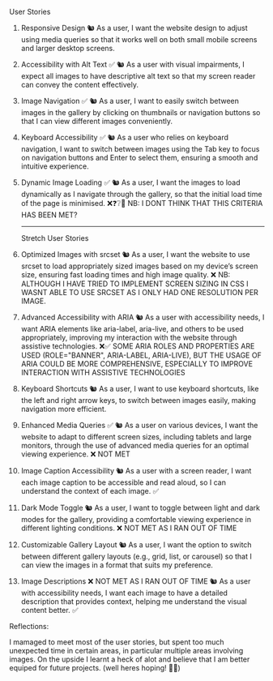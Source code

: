 User Stories

1. Responsive Design
   🐿️ As a user, I want the website design to adjust using media queries so that it works well on both small mobile screens and larger desktop screens.
2. Accessibility with Alt Text ✅
   🐿️ As a user with visual impairments, I expect all images to have descriptive alt text so that my screen reader can convey the content effectively.
3. Image Navigation ✅
   🐿️ As a user, I want to easily switch between images in the gallery by clicking on thumbnails or navigation buttons so that I can view different images conveniently.
4. Keyboard Accessibility ✅
   🐿️ As a user who relies on keyboard navigation, I want to switch between images using the Tab key to focus on navigation buttons and Enter to select them, ensuring a smooth and intuitive experience.
5. Dynamic Image Loading ✅
   🐿️ As a user, I want the images to load dynamically as I navigate through the gallery, so that the initial load time of the page is minimised. ❌❓❔🤔 NB: I DONT THINK THAT THIS CRITERIA HAS BEEN MET?

   ***

   Stretch User Stories

6. Optimized Images with srcset
   🐿️ As a user, I want the website to use srcset to load appropriately sized images based on my device’s screen size, ensuring fast loading times and high image quality. ❌ NB: ALTHOUGH I HAVE TRIED TO IMPLEMENT SCREEN SIZING IN CSS I WASNT ABLE TO USE SRCSET AS I ONLY HAD ONE RESOLUTION PER IMAGE.
7. Advanced Accessibility with ARIA
   🐿️ As a user with accessibility needs, I want ARIA elements like aria-label, aria-live, and others to be used appropriately, improving my interaction with the website through assistive technologies. ❌✅ SOME ARIA ROLES AND PROPERTIES ARE USED (ROLE="BANNER", ARIA-LABEL, ARIA-LIVE), BUT THE USAGE OF ARIA COULD BE MORE COMPREHENSIVE, ESPECIALLY TO IMPROVE INTERACTION WITH ASSISTIVE TECHNOLOGIES
8. Keyboard Shortcuts
   🐿️ As a user, I want to use keyboard shortcuts, like the left and right arrow keys, to switch between images easily, making navigation more efficient.
9. Enhanced Media Queries ✅
   🐿️ As a user on various devices, I want the website to adapt to different screen sizes, including tablets and large monitors, through the use of advanced media queries for an optimal viewing experience. ❌ NOT MET
10. Image Caption Accessibility
    🐿️ As a user with a screen reader, I want each image caption to be accessible and read aloud, so I can understand the context of each image. ✅
11. Dark Mode Toggle
    🐿️ As a user, I want to toggle between light and dark modes for the gallery, providing a comfortable viewing experience in different lighting conditions. ❌ NOT MET AS I RAN OUT OF TIME
12. Customizable Gallery Layout
    🐿️ As a user, I want the option to switch between different gallery layouts (e.g., grid, list, or carousel) so that I can view the images in a format that suits my preference.
13. Image Descriptions ❌ NOT MET AS I RAN OUT OF TIME
    🐿️ As a user with accessibility needs, I want each image to have a detailed description that provides context, helping me understand the visual content better. ✅

Reflections:

I mamaged to meet most of the user stories, but spent too much unexpected time in certain areas, in particular multiple areas involving images. On the upside I learnt a heck of alot and believe that I am better equiped for future projects. (well heres hoping! 😬🤞)
